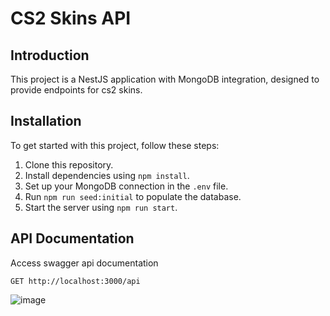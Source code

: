 # CS2 Skins API

## Introduction

This project is a NestJS application with MongoDB integration, designed to provide endpoints for cs2 skins.

## Installation

To get started with this project, follow these steps:

1. Clone this repository.
2. Install dependencies using `npm install`.
3. Set up your MongoDB connection in the `.env` file.
4. Run `npm run seed:initial` to populate the database.
5. Start the server using `npm run start`.

## API Documentation

Access swagger api documentation

```
GET http://localhost:3000/api
```

![image](https://github.com/hmsvitor/cs2-skins-api/assets/49028929/950014b9-b851-432f-b296-666a7736cc4d)
